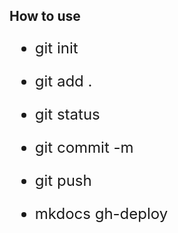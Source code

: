 ## How to use
<font size=5>
  
- git init  
  
- git add .
   
- git status
 
- git commit -m
  
- git push  

- mkdocs gh-deploy  
</font>
